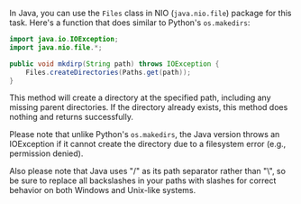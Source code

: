  In Java, you can use the `Files` class in NIO (`java.nio.file`) package for this task. Here's a function that does similar to Python's `os.makedirs`:

```java
import java.io.IOException;
import java.nio.file.*;

public void mkdirp(String path) throws IOException {
    Files.createDirectories(Paths.get(path));
}
```

This method will create a directory at the specified path, including any missing parent directories. If the directory already exists, this method does nothing and returns successfully.

Please note that unlike Python's `os.makedirs`, the Java version throws an IOException if it cannot create the directory due to a filesystem error (e.g., permission denied). 

Also please note that Java uses "/" as its path separator rather than "\\", so be sure to replace all backslashes in your paths with slashes for correct behavior on both Windows and Unix-like systems.
